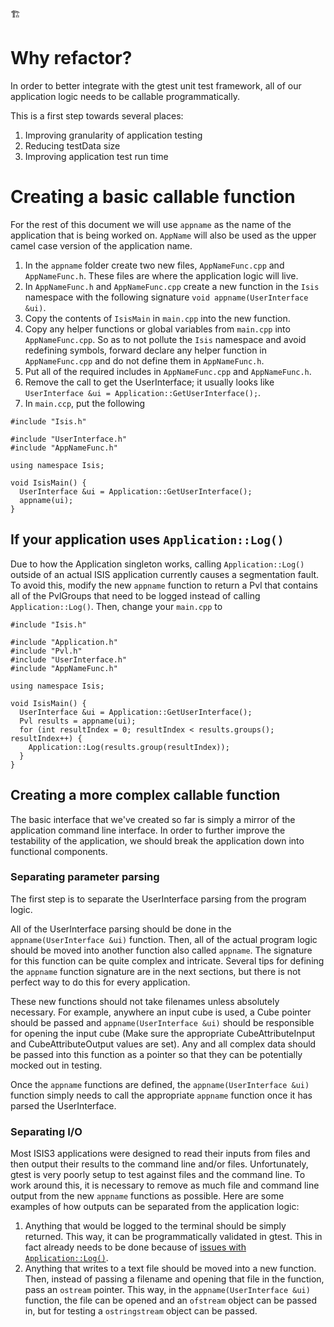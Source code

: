 🏗 
# Why refactor?

In order to better integrate with the gtest unit test framework, all of our application logic needs to be callable programmatically.

This is a first step towards several places:
1. Improving granularity of application testing
1. Reducing testData size
1. Improving application test run time

# Creating a basic callable function

For the rest of this document we will use `appname` as the name of the application that is being worked on. `AppName` will also be used as the upper camel case version of the application name.

1. In the `appname` folder create two new files, `AppNameFunc.cpp` and `AppNameFunc.h`. These files are where the application logic will live.
1. In `AppNameFunc.h` and `AppNameFunc.cpp` create a new function in the `Isis` namespace with the following signature `void appname(UserInterface &ui)`.
1. Copy the contents of `IsisMain` in `main.cpp` into the new function.
1. Copy any helper functions or global variables from `main.cpp` into `AppNameFunc.cpp`. So as to not pollute the `Isis` namespace and avoid redefining symbols, forward declare any helper function in `AppNameFunc.cpp` and do not define them in `AppNameFunc.h`.
1. Put all of the required includes in `AppNameFunc.cpp` and `AppNameFunc.h`.
1. Remove the call to get the UserInterface; it usually looks like `UserInterface &ui = Application::GetUserInterface();`.
1. In `main.ccp`, put the following

```
#include "Isis.h"

#include "UserInterface.h"
#include "AppNameFunc.h"

using namespace Isis;

void IsisMain() {
  UserInterface &ui = Application::GetUserInterface();
  appname(ui);
}
```

## If your application uses `Application::Log()`
Due to how the Application singleton works, calling `Application::Log()` outside of an actual ISIS application currently causes a segmentation fault. To avoid this, modify the new `appname` function to return a Pvl that contains all of the PvlGroups that need to be logged instead of calling `Application::Log()`. Then, change your `main.cpp` to

```
#include "Isis.h"

#include "Application.h"
#include "Pvl.h"
#include "UserInterface.h"
#include "AppNameFunc.h"

using namespace Isis;

void IsisMain() {
  UserInterface &ui = Application::GetUserInterface();
  Pvl results = appname(ui);
  for (int resultIndex = 0; resultIndex < results.groups(); resultIndex++) {
    Application::Log(results.group(resultIndex));
  }
}
```

## Creating a more complex callable function

The basic interface that we've created so far is simply a mirror of the application command line interface. In order to further improve the testability of the application, we should break the application down into functional components.

### Separating parameter parsing
The first step is to separate the UserInterface parsing from the program logic.

All of the UserInterface parsing should be done in the `appname(UserInterface &ui)` function. Then, all of the actual program logic should be moved into another function also called `appname`. The signature for this function can be quite complex and intricate. Several tips for defining the `appname` function signature are in the next sections, but there is not perfect way to do this for every application.

These new functions should not take filenames unless absolutely necessary. For example, anywhere an input cube is used, a Cube pointer should be passed and `appname(UserInterface &ui)` should be responsible for opening the input cube (Make sure the appropriate CubeAttributeInput and CubeAttributeOutput values are set). Any and all complex data should be passed into this function as a pointer so that they can be potentially mocked out in testing.

Once the `appname` functions are defined, the `appname(UserInterface &ui)` function simply needs to call the appropriate `appname` function once it has parsed the UserInterface.

### Separating I/O

Most ISIS3 applications were designed to read their inputs from files and then output their results to the command line and/or files. Unfortunately, gtest is very poorly setup to test against files and the command line. To work around this, it is necessary to remove as much file and command line output from the new `appname` functions as possible. Here are some examples of how outputs can be separated from the application logic:

1. Anything that would be logged to the terminal should be simply returned. This way, it can be programmatically validated in gtest. This in fact already needs to be done because of [issues with `Application::Log()`](###If-your-application-uses-`Application::Log()`).
1. Anything that writes to a text file should be moved into a new function. Then, instead of passing a filename and opening that file in the function, pass an `ostream` pointer. This way, in the `appname(UserInterface &ui)` function, the file can be opened and an `ofstream` object can be passed in, but for testing a `ostringstream` object can be passed.
